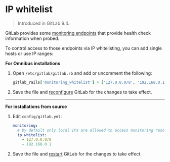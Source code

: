 # IP whitelist

> Introduced in GitLab 9.4.

GitLab provides some [monitoring endpoints] that provide health check information
when probed.

To control access to those endpoints via IP whitelisting, you can add single
hosts or use IP ranges:

**For Omnibus installations**

1. Open `/etc/gitlab/gitlab.rb` and add or uncomment the following:

   ```ruby
   gitlab_rails['monitoring_whitelist'] = ['127.0.0.0/8', '192.168.0.1']
   ```

1. Save the file and [reconfigure] GitLab for the changes to take effect.

---

**For installations from source**

1. Edit `config/gitlab.yml`:

   ```yaml
   monitoring:
     # by default only local IPs are allowed to access monitoring resources
     ip_whitelist:
       - 127.0.0.0/8
       - 192.168.0.1
   ```

1. Save the file and [restart] GitLab for the changes to take effect.

[reconfigure]: ../restart_gitlab.md#omnibus-gitlab-reconfigure
[restart]: ../restart_gitlab.md#installations-from-source
[monitoring endpoints]: ../../user/admin_area/monitoring/health_check.md
